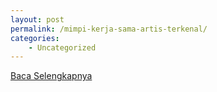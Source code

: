 ```yaml
---
layout: post
permalink: /mimpi-kerja-sama-artis-terkenal/
categories:
    - Uncategorized
---
```


[Baca Selengkapnya](/05)